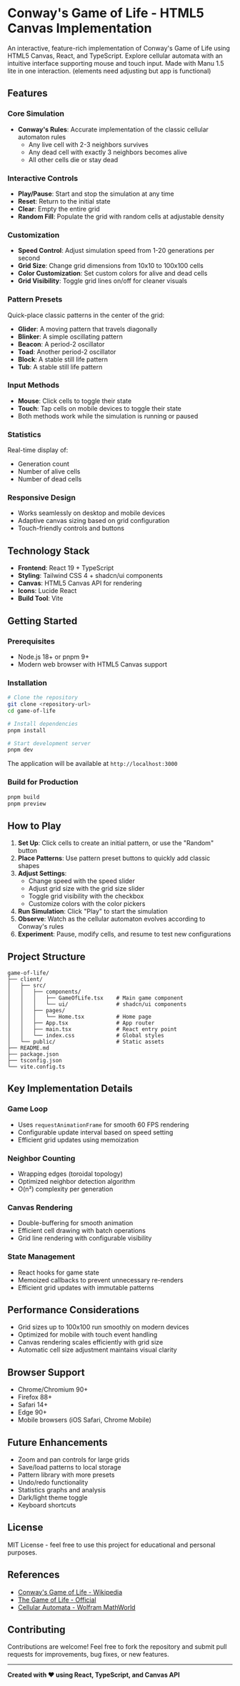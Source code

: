 # Conway's Game of Life - HTML5 Canvas Implementation

An interactive, feature-rich implementation of Conway's Game of Life using HTML5 Canvas, React, and TypeScript. Explore cellular automata with an intuitive interface supporting mouse and touch input. Made with Manu 1.5 lite in one interaction. (elements need adjusting but app is functional) 

## Features

### Core Simulation
- **Conway's Rules**: Accurate implementation of the classic cellular automaton rules
  - Any live cell with 2-3 neighbors survives
  - Any dead cell with exactly 3 neighbors becomes alive
  - All other cells die or stay dead

### Interactive Controls
- **Play/Pause**: Start and stop the simulation at any time
- **Reset**: Return to the initial state
- **Clear**: Empty the entire grid
- **Random Fill**: Populate the grid with random cells at adjustable density

### Customization
- **Speed Control**: Adjust simulation speed from 1-20 generations per second
- **Grid Size**: Change grid dimensions from 10x10 to 100x100 cells
- **Color Customization**: Set custom colors for alive and dead cells
- **Grid Visibility**: Toggle grid lines on/off for cleaner visuals

### Pattern Presets
Quick-place classic patterns in the center of the grid:
- **Glider**: A moving pattern that travels diagonally
- **Blinker**: A simple oscillating pattern
- **Beacon**: A period-2 oscillator
- **Toad**: Another period-2 oscillator
- **Block**: A stable still life pattern
- **Tub**: A stable still life pattern

### Input Methods
- **Mouse**: Click cells to toggle their state
- **Touch**: Tap cells on mobile devices to toggle their state
- Both methods work while the simulation is running or paused

### Statistics
Real-time display of:
- Generation count
- Number of alive cells
- Number of dead cells

### Responsive Design
- Works seamlessly on desktop and mobile devices
- Adaptive canvas sizing based on grid configuration
- Touch-friendly controls and buttons

## Technology Stack

- **Frontend**: React 19 + TypeScript
- **Styling**: Tailwind CSS 4 + shadcn/ui components
- **Canvas**: HTML5 Canvas API for rendering
- **Icons**: Lucide React
- **Build Tool**: Vite

## Getting Started

### Prerequisites
- Node.js 18+ or pnpm 9+
- Modern web browser with HTML5 Canvas support

### Installation

```bash
# Clone the repository
git clone <repository-url>
cd game-of-life

# Install dependencies
pnpm install

# Start development server
pnpm dev
```

The application will be available at `http://localhost:3000`

### Build for Production

```bash
pnpm build
pnpm preview
```

## How to Play

1. **Set Up**: Click cells to create an initial pattern, or use the "Random" button
2. **Place Patterns**: Use pattern preset buttons to quickly add classic shapes
3. **Adjust Settings**: 
   - Change speed with the speed slider
   - Adjust grid size with the grid size slider
   - Toggle grid visibility with the checkbox
   - Customize colors with the color pickers
4. **Run Simulation**: Click "Play" to start the simulation
5. **Observe**: Watch as the cellular automaton evolves according to Conway's rules
6. **Experiment**: Pause, modify cells, and resume to test new configurations

## Project Structure

```
game-of-life/
├── client/
│   ├── src/
│   │   ├── components/
│   │   │   ├── GameOfLife.tsx    # Main game component
│   │   │   └── ui/               # shadcn/ui components
│   │   ├── pages/
│   │   │   └── Home.tsx          # Home page
│   │   ├── App.tsx               # App router
│   │   ├── main.tsx              # React entry point
│   │   └── index.css             # Global styles
│   └── public/                   # Static assets
├── README.md
├── package.json
├── tsconfig.json
└── vite.config.ts
```

## Key Implementation Details

### Game Loop
- Uses `requestAnimationFrame` for smooth 60 FPS rendering
- Configurable update interval based on speed setting
- Efficient grid updates using memoization

### Neighbor Counting
- Wrapping edges (toroidal topology)
- Optimized neighbor detection algorithm
- O(n²) complexity per generation

### Canvas Rendering
- Double-buffering for smooth animation
- Efficient cell drawing with batch operations
- Grid line rendering with configurable visibility

### State Management
- React hooks for game state
- Memoized callbacks to prevent unnecessary re-renders
- Efficient grid updates with immutable patterns

## Performance Considerations

- Grid sizes up to 100x100 run smoothly on modern devices
- Optimized for mobile with touch event handling
- Canvas rendering scales efficiently with grid size
- Automatic cell size adjustment maintains visual clarity

## Browser Support

- Chrome/Chromium 90+
- Firefox 88+
- Safari 14+
- Edge 90+
- Mobile browsers (iOS Safari, Chrome Mobile)

## Future Enhancements

- Zoom and pan controls for large grids
- Save/load patterns to local storage
- Pattern library with more presets
- Undo/redo functionality
- Statistics graphs and analysis
- Dark/light theme toggle
- Keyboard shortcuts

## License

MIT License - feel free to use this project for educational and personal purposes.

## References

- [Conway's Game of Life - Wikipedia](https://en.wikipedia.org/wiki/Conway%27s_Game_of_Life)
- [The Game of Life - Official](https://www.conwaylife.com/)
- [Cellular Automata - Wolfram MathWorld](https://mathworld.wolfram.com/CellularAutomaton.html)

## Contributing

Contributions are welcome! Feel free to fork the repository and submit pull requests for improvements, bug fixes, or new features.

---

**Created with ❤️ using React, TypeScript, and Canvas API**
